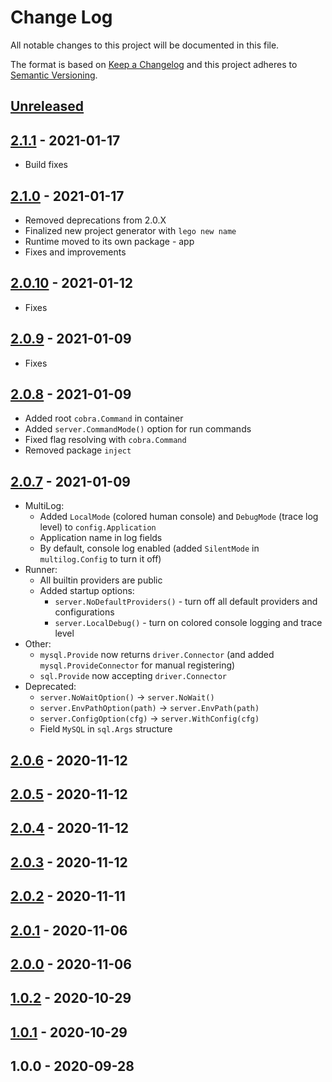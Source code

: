 # Change Log

All notable changes to this project will be documented in this file.

The format is based on [Keep a Changelog](http://keepachangelog.com/en/1.0.0/)
and this project adheres to [Semantic Versioning](http://semver.org/spec/v2.0.0.html).

## [Unreleased]


## [2.1.1] - 2021-01-17
- Build fixes

## [2.1.0] - 2021-01-17

- Removed deprecations from 2.0.X
- Finalized new project generator with `lego new name`
- Runtime moved to its own package - app
- Fixes and improvements

## [2.0.10] - 2021-01-12

- Fixes

## [2.0.9] - 2021-01-09

- Fixes

## [2.0.8] - 2021-01-09

- Added root `cobra.Command` in container
- Added `server.CommandMode()` option for run commands
- Fixed flag resolving with `cobra.Command`
- Removed package `inject`

## [2.0.7] - 2021-01-09

- MultiLog:
    - Added `LocalMode` (colored human console) and `DebugMode` (trace log level) to `config.Application`
    - Application name in log fields
    - By default, console log enabled (added `SilentMode` in `multilog.Config` to turn it off)
- Runner:
    - All builtin providers are public
    - Added startup options:
        - `server.NoDefaultProviders()` - turn off all default providers and configurations
        - `server.LocalDebug()` - turn on colored console logging and trace level
- Other:
    - `mysql.Provide` now returns `driver.Connector` (and added `mysql.ProvideConnector` for manual registering)
    - `sql.Provide` now accepting `driver.Connector`
- Deprecated:
    - `server.NoWaitOption()` -> `server.NoWait()`
    - `server.EnvPathOption(path)` -> `server.EnvPath(path)`
    - `server.ConfigOption(cfg)` -> `server.WithConfig(cfg)`
    - Field `MySQL` in `sql.Args` structure

## [2.0.6] - 2020-11-12

## [2.0.5] - 2020-11-12

## [2.0.4] - 2020-11-12

## [2.0.3] - 2020-11-12

## [2.0.2] - 2020-11-11

## [2.0.1] - 2020-11-06

## [2.0.0] - 2020-11-06

## [1.0.2] - 2020-10-29

## [1.0.1] - 2020-10-29

## 1.0.0 - 2020-09-28

[Unreleased]: https://github.com/vseinstrumentiru/lego/compare/v2.1.1...HEAD
[2.1.1]: https://github.com/vseinstrumentiru/lego/compare/v2.1.0...v2.1.1
[2.1.0]: https://github.com/vseinstrumentiru/lego/compare/v2.0.10...v2.1.0

[2.0.10]: https://github.com/vseinstrumentiru/lego/compare/v2.0.8.1...v2.0.10

[2.0.9]: https://github.com/vseinstrumentiru/lego/compare/v2.0.8...v2.0.9

[2.0.8]: https://github.com/vseinstrumentiru/lego/compare/v2.0.7...v2.0.8

[2.0.7]: https://github.com/vseinstrumentiru/lego/compare/v2.0.6...v2.0.7

[2.0.6]: https://github.com/vseinstrumentiru/lego/compare/v2.0.5...v2.0.6

[2.0.5]: https://github.com/vseinstrumentiru/lego/compare/v2.0.4...v2.0.5

[2.0.4]: https://github.com/vseinstrumentiru/lego/compare/v2.0.3...v2.0.4

[2.0.3]: https://github.com/vseinstrumentiru/lego/compare/v2.0.2...v2.0.3

[2.0.2]: https://github.com/vseinstrumentiru/lego/compare/v2.0.1...v2.0.2

[2.0.1]: https://github.com/vseinstrumentiru/lego/compare/v2.0.0...v2.0.1

[2.0.0]: https://github.com/vseinstrumentiru/lego/compare/v1.0.2...v2.0.0

[1.0.2]: https://github.com/vseinstrumentiru/lego/compare/v1.0.1...v1.0.2

[1.0.1]: https://github.com/vseinstrumentiru/lego/compare/v1.0.0...v1.0.1
